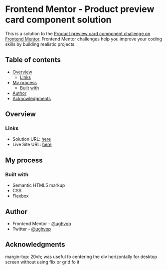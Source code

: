 # Frontend Mentor - Product preview card component solution

This is a solution to the [Product preview card component challenge on Frontend Mentor](https://www.frontendmentor.io/challenges/product-preview-card-component-GO7UmttRfa). Frontend Mentor challenges help you improve your coding skills by building realistic projects. 

## Table of contents

- [Overview](#overview)
  - [Links](#links)
- [My process](#my-process)
  - [Built with](#built-with)
- [Author](#author)
- [Acknowledgments](#acknowledgments)

## Overview

### Links

- Solution URL: [here](https://your-solution-url.com)
- Live Site URL: [here](https://ughvop.github.io/product-preview-card-component-main/)


## My process

### Built with

- Semantic HTML5 markup
- CSS 
- Flexbox


## Author

- Frontend Mentor - [@ughvop](https://www.frontendmentor.io/profile/ughvop)
- Twitter - [@ughvop](https://www.twitter.com/ughvop)


## Acknowledgments

margin-top: 20vh; was useful fo centering the div horizontally for desktop screen without using flix or grid fo it



